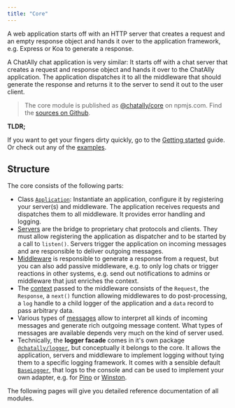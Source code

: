 ```yaml
---
title: "Core"
---
```


A web application starts off with an HTTP server that creates a request and an empty response object and hands it over to the application framework, e.g. Express or Koa to generate a response.

A ChatAlly chat application is very similar: It starts off with a chat server that creates a request and response object and hands it over to the ChatAlly application. The application dispatches it to all the middleware that should generate the response and returns it to the server to send it out to the user client.

> The core module is published as [@chatally/core](https://www.npmjs.com/package/@chatally/core) on npmjs.com. Find the [sources on Github](https://github.com/chatally/chatally/tree/main/packages/core).

**TLDR;**

If you want to get your fingers dirty quickly, go to the [Getting started](/guides) guide. Or check out any of the [examples](/examples).

## Structure

The core consists of the following parts:

- Class [`Application`](/reference/core/application): Instantiate an application, configure it by registering your server(s) and middleware. The application receives requests and dispatches them to all middleware. It provides error handling and logging.
- [Servers](/reference/core/servers) are the bridge to proprietary chat protocols and clients. They must allow registering the application as dispatcher and to be started by a call to `listen()`. Servers trigger the application on incoming messages and are responsible to deliver outgoing messages.
- [Middleware](/reference/core/middleware) is responsible to generate a response from a request, but you can also add passive middleware, e.g. to only log chats or trigger reactions in other systems, e.g. send out notifications to admins or middleware that just enriches the context.
- The [context](/reference/core/context) passed to the middleware consists of the `Request`, the `Response`, a `next()` function allowing middlewares to do post-processing, a `log` handle to a child logger of the application and a `data` record to pass arbitrary data.
- Various types of [messages](/reference/core/messages) allow to interpret all kinds of incoming messages and generate rich outgoing message content. What types of messages are available depends very much on the kind of server used.
- Technically, the **logger facade** comes in it's own package [`@chatally/logger`](/reference/core/logger), but conceptually it belongs to the core. It allows the application, servers and middleware to implement logging without tying them to a specific logging framework. It comes with a sensible default [`BaseLogger`](/reference/core/logger#baselogger), that logs to the console and can be used to implement your own adapter, e.g. for [Pino](https://github.com/pinojs/pino) or [Winston](https://github.com/winstonjs/winston).

The following pages will give you detailed reference documentation of all modules.
